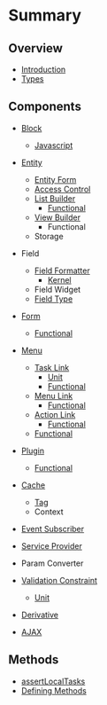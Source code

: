 # Summary

## Overview

* [Introduction](README.md)
* [Types](types.md)

## Components

* [Block](plugin/block.md)
  * [Javascript](plugin/block/javascript.md)
* [Entity](plugin/entity.md)
  * [Entity Form](plugin/entity/entity-form.md)
  * [Access Control](plugin/entity/access-control.md)
  * [List Builder](plugin/entity/list-builder.md)
    * [Functional](plugin/entity/list-builder/functional.md)
  * [View Builder](plugin/entity/view-builder.md)
    * Functional
  * Storage
* Field
  * [Field Formatter](plugin/field-formatter.md)
    * [Kernel](plugin/field-formatter/functional.md)
  * Field Widget
  * [Field Type](plugin/field-type.md)

* [Form](configuration-form.md)
  * [Functional](form/functional.md)
* [Menu](menu.md)
  * [Task Link](menu/task-link.md)
    * [Unit](menu/task-link/unit.md)
    * [Functional](menu/task-link/functional.md)
  * [Menu Link](menu/menu-link.md)
    * [Functional](menu/menu-link/functional.md)
  * [Action Link](menu/action-link.md)
    * [Functional](menu/action-link/functional.md)
  * [Functional](menu/functional.md)
* [Plugin](plugin.md)
  * [Functional](plugin/functional.md)
* [Cache](cache.md)
  * [Tag](cache/tag.md)
  * Context
* [Event Subscriber](event-subscriber.md)
* [Service Provider](service-provider.md)
* Param Converter
* [Validation Constraint](validation-constraint.md)
  * [Unit](validation-constraint/functional.md)
* [Derivative](derivative.md)
* [AJAX](ajax.md)

## Methods

* [assertLocalTasks](methods/assertlocaltasks.md)
* [Defining Methods](methods.md)

